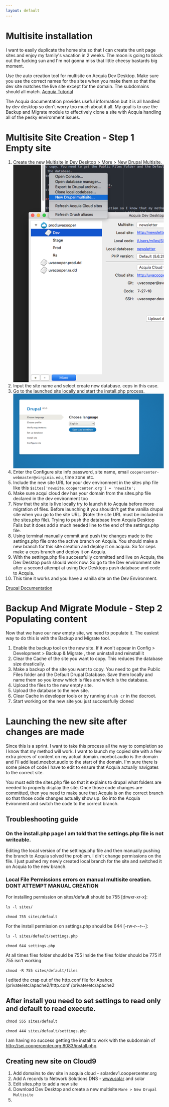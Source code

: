 ```yaml
---
layout: default
---
```


# Multisite installation
I want to easily duplicate the home site so that I can create the unit page sites and enjoy my family's vacation in 2 weeks. The moon is going to block out the fucking sun and I'm not gonna miss that little cheesy bastards big moment.

Use the auto creation tool for multisite on Acquia Dev Desktop. Make sure you use the correct names for the sites when you make them so that the dev site matches the live site except for the domain. The subdomains should all match. [Acquia Tutorial](https://docs.acquia.com/dev-desktop/multisite)

The Acquia documentation provides useful information but it is all handled by dev desktop so don't worry too much about it all. My goal is to use the Backup and Migrate module to effectively clone a site with Acquia handling all of the pesky environment issues.

# Multisite Site Creation - Step 1 Empty site

1. Create the new Multisite in Dev Desktop > More > New Drupal Multisite. ![multisite-dev](../../images/multisite-dev.png)
2. Input the site name and select create new database. ceps in this case.
3. Go to the launched site locally and start the install.php process. ![install](../../images/install-screen.png)
4. Enter the Configure site info password, site name, email `coopercenter-webmaster@virginia.edu`,  time zone etc.
5. Include the new site URL for your dev environment in the sites php file like this `$sites['newsite.coopercenter.org'] = 'newsite';`
6. Make sure acqui cloud dev has your domain from the sites.php file declared in the dev environment too
5. Now that the site is live locally try to launch it to Acquia before more migration of files. Before launching it you shouldn't get the vanilla drupal site when you go to the site URL. (Note: the site  URL must be included in the sites.php file). Trying to push the database from Acquia Desktop Fails but it does add a much needed line to the end of the settings.php file.
6. Using terminal manually commit and push the changes made to the settings.php file onto the active branch on Acquia. You should make a new branch for this site creation and deploy it on acquia. So for ceps make a ceps branch and deploy it on Acquia.
7. With the settings.php file successfully committed and live on Acquia, the Dev Desktop push should work now. So go to the Dev environment site after a second attempt at using Dev Desktops push database and code to Acquia.
8. This time it works and you have a vanilla site on the Dev Environment.

[Drupal Documentation](https://www.drupal.org/docs/7/multisite-drupal/multi-site-sharing-the-same-code-base)

# Backup And Migrate Module - Step 2 Populating content

Now that we have our new empty site, we need to populate it. The easiest way to do this is with the Backup and Migrate tool.
1. Enable the backup tool on the new site. If it won't appear in Config > Development > Backup & Migrate , then uninstall and reinstall it
2. Clear the Cache of the site you want to copy. This reduces the database size drastically.
2. Make a backup of the site you want to copy. You need to get the Public Files folder and the Default Drupal Database. Save them locally and name them so you know which is files and which is the database.
3. Upload the files to the new empty site.
4. Upload the database to the new site.
5. Clear Cache in developer tools or by running `drush cr` in the docroot.
6. Start working on the new site you just successfully cloned

# Launching the new site after changes are made

Since this is a sprint. I want to take this process all the way to completion so I know that my method will work. I want to launch my copied site with a few extra pieces of content on my actual domain. moebot.audio is the domain and I'll add lead.moebot.audio to the start of the domain. I'm sure there is some piece of code I have to edit to ensure that Acquia actually navigates to the correct site.

You must edit the sites.php file so that it explains to drupal what folders are needed to properly display the site. Once those code changes are committed, then you need to make sure that Acquia is on the correct branch so that those code  changes actually show up. Go into the Acquia Evironment and switch the code to the correct branch.

## Troubleshooting guide

### On the install.php page I am told that the settings.php file is not writeable.

Editing the local version of the settings.php file and then manually pushing the branch to Acquia solved the problem. I din't change permissions on the file. I just pushed my newly created local branch for the site and switched it on Acquia to the new branch.

### Local File Permissions errors on manual multisite creation. DONT ATTEMPT MANUAL CREATION

For installing permission on sites/default should be 755 [drwxr-xr-x]:

`ls -l sites/`

`chmod 755 sites/default`

For the install permission on settings.php should be 644 [-rw-r--r--]:

`ls -l sites/default/settings.php`

`chmod 644 settings.php `

At all times files folder should be 755
Inside the files folder should be 775 if 755 isn't working

`chmod -R 755 sites/default/files`

I edited the crap out of the http.conf file for Apahce
/private/etc/apache2/http.conf
/private/etc/apache2

## After install you need to set settings to read only and default to read execute.

`chmod 555 sites/default`

`chmod 444 sites/default/settings.php`

I am having no success getting the install to work with the subdomain of http://sei.coopercenter.org:8083/install.php.

## Creating new site on Cloud9

1. Add domains to dev site in acquia cloud - solardev1.coopercenter.org
2. Add A records to Network Solutions DNS - www.solar and solar
3. Edit sites.php to add a new site
4. Download Dev Desktop and create a new multisite `More > New Drupal Multisite`
5.
